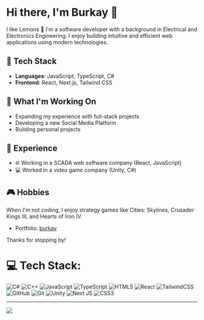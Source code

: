 # Hi there, I'm Burkay 👋

I like Lemons 🍋
I'm a software developer with a background in Electrical and Electronics Engineering. I enjoy building intuitive and efficient web applications using modern technologies.

## 🔧 Tech Stack
- **Languages**: JavaScript, TypeScript, C#
- **Frontend**: React, Next.js, Tailwind CSS

## 🧠 What I'm Working On
- Expanding my experience with full-stack projects
- Developing a new Social Media Platform
- Building personal projects

## 💼 Experience
- 🌐 Working in a SCADA web software company (React, JavaScript)
- 💻 Worked in a video game company (Unity, C#)

## 🎮 Hobbies
When I'm not coding, I enjoy strategy games like Cities: Skylines, Crusader Kings III, and Hearts of Iron IV.

- Portfolio: [burkay](https://burkay.vercel.app)

Thanks for stopping by!

# 💻 Tech Stack:
![C#](https://img.shields.io/badge/c%23-%23239120.svg?style=for-the-badge&logo=csharp&logoColor=white) ![C++](https://img.shields.io/badge/c++-%2300599C.svg?style=for-the-badge&logo=c%2B%2B&logoColor=white) ![JavaScript](https://img.shields.io/badge/javascript-%23323330.svg?style=for-the-badge&logo=javascript&logoColor=%23F7DF1E) ![TypeScript](https://img.shields.io/badge/typescript-%23007ACC.svg?style=for-the-badge&logo=typescript&logoColor=white) ![HTML5](https://img.shields.io/badge/html5-%23E34F26.svg?style=for-the-badge&logo=html5&logoColor=white) ![React](https://img.shields.io/badge/react-%2320232a.svg?style=for-the-badge&logo=react&logoColor=%2361DAFB) ![TailwindCSS](https://img.shields.io/badge/tailwindcss-%2338B2AC.svg?style=for-the-badge&logo=tailwind-css&logoColor=white) ![GitHub](https://img.shields.io/badge/github-%23121011.svg?style=for-the-badge&logo=github&logoColor=white) ![Git](https://img.shields.io/badge/git-%23F05033.svg?style=for-the-badge&logo=git&logoColor=white) ![Unity](https://img.shields.io/badge/unity-%23000000.svg?style=for-the-badge&logo=unity&logoColor=white) ![Next JS](https://img.shields.io/badge/Next-black?style=for-the-badge&logo=next.js&logoColor=white) ![CSS3](https://img.shields.io/badge/css3-%231572B6.svg?style=for-the-badge&logo=css3&logoColor=white)

---
[![](https://visitcount.itsvg.in/api?id=rliin&icon=0&color=0)](https://visitcount.itsvg.in)

